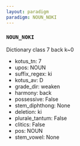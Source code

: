 ```yaml
---
layout: paradigm
paradigm: NOUN_NOKI
---
```

### ` NOUN_NOKI `

Dictionary class 7 back k~0
* kotus_tn: 7
* upos: NOUN
* suffix_regex: ki
* kotus_av: D
* grade_dir: weaken
* harmony: back
* possessive: False
* stem_diphthong: None
* deletion: ki
* plurale_tantum: False
* clitics: False
* pos: NOUN
* stem_vowel: None
